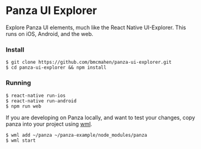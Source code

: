 # Panza UI Explorer

Explore Panza UI elements, much like the React Native UI-Explorer. This runs on iOS, Android, and the web.

### Install

```
$ git clone https://github.com/bmcmahen/panza-ui-explorer.git
$ cd panza-ui-explorer && npm install
```

### Running
```
$ react-native run-ios
$ react-native run-android
$ npm run web
```


If you are developing on Panza locally, and want to test your changes, copy panza into your project using [wml](https://github.com/wix/wml).

```
$ wml add ~/panza ~/panza-example/node_modules/panza
$ wml start
```
